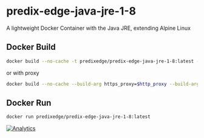 # predix-edge-java-jre-1-8
A lightweight Docker Container with the Java JRE, extending Alpine Linux


## Docker Build

```bash
docker build --no-cache -t predixedge/predix-edge-java-jre-1-8:latest -f Dockerfile .
```

or with proxy

```bash
docker build --no-cache --build-arg https_proxy=$http_proxy --build-arg no_proxy=$no_proxy --build-arg http_proxy=$http_proxy -t predixedge/predix-edge-java-jre-1-8:latest -f Dockerfile .
```

## Docker Run
 
```bash
docker run predixedge/predix-edge-java-jre-1-8:latest 
```

[![Analytics](https://predix-beacon.appspot.com/UA-82773213-1/predix-edge-java-jre-1-8/readme?pixel)](https://github.com/PredixDev)
